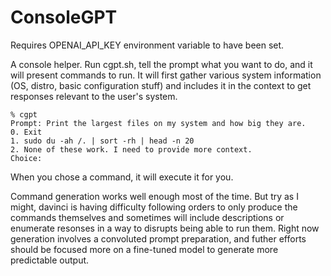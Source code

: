 # ConsoleGPT

Requires OPENAI_API_KEY environment variable to have been set.

A console helper. Run cgpt.sh, tell the prompt what you want to do, and it will present commands to run. It will first gather various system information (OS, distro, basic 
configuration stuff) and includes it in the context to get responses relevant to the user's system.

    % cgpt
    Prompt: Print the largest files on my system and how big they are.
    0. Exit
    1. sudo du -ah /. | sort -rh | head -n 20
    2. None of these work. I need to provide more context.
    Choice: 

When you chose a command, it will execute it for you.

Command generation works well enough most of the time. But try as I might, davinci is having difficulty following orders to only produce the commands themselves and 
sometimes will include descriptions or enumerate resonses in a way to disrupts being able to run them. Right now generation involves a convoluted prompt preparation, and 
futher efforts should be focused more on a fine-tuned model to generate more predictable output.
